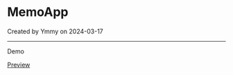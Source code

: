 # MemoApp

Created by Ymmy on 2024-03-17

---

Demo

[Preview](https://ymmy833y.github.io/MemoApp/)
